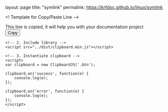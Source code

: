 layout: page
title: "symlink"
permalink: https://krfdoc.github.io/linux/symlink

<! Template for Copy/Paste Line -->

<!DOCTYPE html>
<html lang="en">
<head>
    <meta charset="UTF-8">
    <title>target-div</title>
    <meta name="viewport" content="width=device-width, initial-scale=1">
</head>
<body>
    <!-- 1. Define some markup -->
    <div>This line is copied, it will help you with your documentation project</div>
    <button class="btn" data-clipboard-action="copy" data-clipboard-target="div">Copy</button>

    <!-- 2. Include library -->
    <script src="../dist/clipboard.min.js"></script>

    <!-- 3. Instantiate clipboard -->
    <script>
    var clipboard = new ClipboardJS('.btn');

    clipboard.on('success', function(e) {
        console.log(e);
    });

    clipboard.on('error', function(e) {
        console.log(e);
    });
    </script>
</body>
</html>

